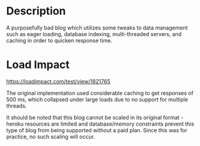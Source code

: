 # Description

A purposefully bad blog which utilizes some tweaks to data management such
as eager loading, database indexing, multi-threaded servers, and caching in
order to quicken response time.

# Load Impact

https://loadimpact.com/test/view/1821765

The original implementation used considerable caching to get responses of
500 ms, which collapsed under large loads due to no support for multiple
threads.

It should be noted that this blog cannot be scaled in its original format -
heroku resources are limited and database/memory constraints prevent this type
of blog from being supported without a paid plan. Since this was for practice,
no such scaling will occur.
